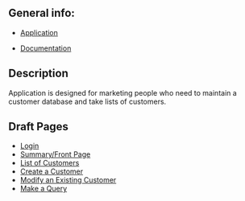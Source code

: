 ﻿
## General info:



* [Application](http://rile.users.cs.helsinki.fi/tsoha/)

* [Documentation](https://github.com/rikumleppanen/Customer-Database/tree/master/doc/Documentation.pdf)



## Description



Application is designed for marketing people who need to maintain a customer database and take lists of customers.


## Draft Pages

* [Login](http://rile.users.cs.helsinki.fi/tsoha)
* [Summary/Front Page](http://rile.users.cs.helsinki.fi/tsoha/drafts/qsum)
* [List of Customers](http://rile.users.cs.helsinki.fi/tsoha/drafts/customer)
* [Create a Customer](http://rile.users.cs.helsinki.fi/tsoha/drafts/customer/new)
* [Modify an Existing Customer](http://rile.users.cs.helsinki.fi/tsoha/drafts/customer/4)
* [Make a Query](http://rile.users.cs.helsinki.fi/tsoha/drafts/query)

